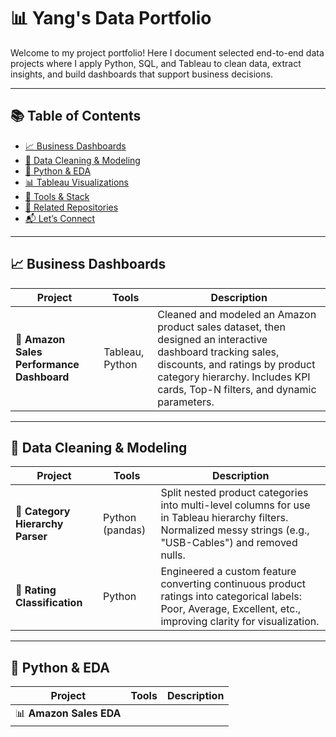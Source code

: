 # 📊 Yang's Data Portfolio

Welcome to my project portfolio! Here I document selected end-to-end data projects where I apply Python, SQL, and Tableau to clean data, extract insights, and build dashboards that support business decisions.

---

## 📚 Table of Contents

- [📈 Business Dashboards](#business-dashboards)
- [🧠 Data Cleaning & Modeling](#data-cleaning--modeling)
- [🔢 Python & EDA](#python--eda)
- [📊 Tableau Visualizations](#tableau-visualizations)
- [🧰 Tools & Stack](#tools--stack)
- [📢 Related Repositories](#related-repositories)
- [📬 Let’s Connect](#lets-connect)

---

## 📈 Business Dashboards

| Project                                   | Tools           | Description                                                                                                                                                                                                                  |
| ----------------------------------------- | --------------- | ---------------------------------------------------------------------------------------------------------------------------------------------------------------------------------------------------------------------------- |
| 🏦 **Amazon Sales Performance Dashboard** | Tableau, Python | Cleaned and modeled an Amazon product sales dataset, then designed an interactive dashboard tracking sales, discounts, and ratings by product category hierarchy. Includes KPI cards, Top-N filters, and dynamic parameters. |

---

## 🧠 Data Cleaning & Modeling

| Project                          | Tools           | Description                                                                                                                                                     |
| -------------------------------- | --------------- | --------------------------------------------------------------------------------------------------------------------------------------------------------------- |
| 🔄 **Category Hierarchy Parser** | Python (pandas) | Split nested product categories into multi-level columns for use in Tableau hierarchy filters. Normalized messy strings (e.g., "USB-Cables") and removed nulls. |
| 📅 **Rating Classification**     | Python          | Engineered a custom feature converting continuous product ratings into categorical labels: Poor, Average, Excellent, etc., improving clarity for visualization. |

---

## 🔢 Python & EDA

| Project                                | Tools                                | Description                                                                                                                                          |
| -------------------------------------- | ------------------------------------ | ---------------------------------------------------------------------------------------------------------------------------------------------------- |
| 📊 **Amazon Sales EDA**
